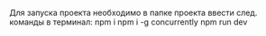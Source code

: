 Для запуска проекта необходимо в папке проекта ввести след. команды в терминал: 
npm i
npm i -g concurrently
npm run dev